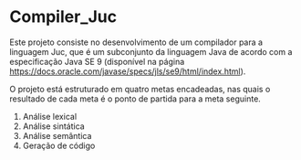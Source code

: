 # Compiler_Juc
Este projeto consiste no desenvolvimento de um compilador para a linguagem Juc, que é um
subconjunto da linguagem Java de acordo com a especificação Java SE 9 (disponível na página
https://docs.oracle.com/javase/specs/jls/se9/html/index.html).

O projeto está estruturado em quatro metas encadeadas, nas quais o resultado de cada meta é o
ponto de partida para a meta seguinte. 
1. Análise lexical 
2. Análise sintática 
3. Análise semântica 
4. Geração de código 





